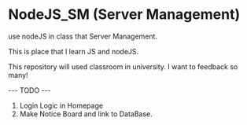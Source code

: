 # NodeJS_SM (Server Management)
use nodeJS in class that Server Management.

This is place that I learn JS and nodeJS.

This repository will used classroom in university.
I want to feedback so many!


--- TODO ---
1. Login Logic in Homepage
2. Make Notice Board and link to DataBase.
